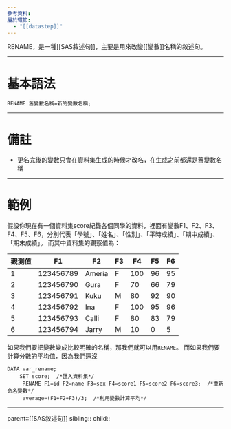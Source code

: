 ```yaml
---
參考資料: 
屬於環節:
  - "[[datastep]]"
---
```

RENAME，是一種[[SAS敘述句]]，主要是用來改變[[變數]]名稱的敘述句。
- - -
# 基本語法
```SAS
RENAME 舊變數名稱=新的變數名稱;
```
- - -
# 備註
- 更名完後的變數只會在資料集生成的時候才改名，在生成之前都還是舊變數名稱 
- - -
# 範例
假設你現在有一個資料集score紀錄各個同學的資料，裡面有變數F1、F2、F3、F4、F5、F6，分別代表「學號」、「姓名」、「性別」、「平時成績」、「期中成績」、「期末成績」。
而其中資料集的觀察值為：

| 觀測值 | F1        | F2     | F3  | F4  | F5  | F6  |
| --- | --------- | ------ | --- | --- | --- | --- |
| 1   | 123456789 | Ameria | F   | 100 | 96  | 95  |
| 2   | 123456790 | Gura   | F   | 70  | 66  | 79  |
| 3   | 123456791 | Kuku   | M   | 80  | 92  | 90  |
| 4   | 123456792 | Ina    | F   | 100 | 95  | 96  |
| 5   | 123456793 | Calli  | F   | 80  | 83  | 79  |
| 6   | 123456794 | Jarry  | M   | 10  | 0   | 5   |

如果我們要把變數變成比較明確的名稱，那我們就可以用`RENAME`。
而如果我們要計算分數的平均值，因為我們還沒
```SAS
DATA var_rename;
	SET score;  /*匯入資料集*/
	 RENAME F1=id F2=name F3=sex F4=score1 F5=score2 F6=score3;  /*重新命名變數*/
	 average=(F1+F2+F3)/3;  /*利用變數計算平均*/
```
- - -
parent::[[SAS敘述句]]
sibling::
child::